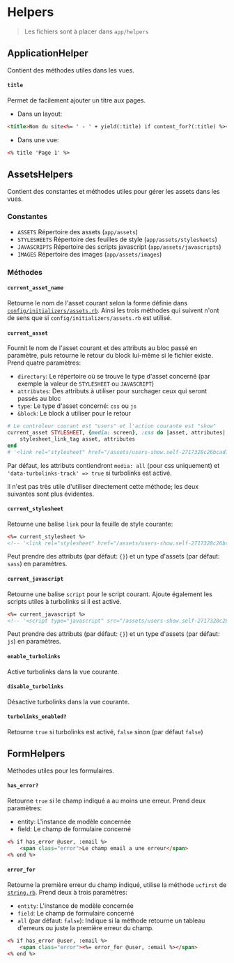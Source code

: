 # Helpers

> Les fichiers sont à placer dans `app/helpers`

## ApplicationHelper

Contient des méthodes utiles dans les vues.

#### `title`

Permet de facilement ajouter un titre aux pages.

- Dans un layout:
```html
<title>Nom du site<%= ' - ' + yield(:title) if content_for?(:title) %></title>
```

- Dans une vue:
```html
<% title 'Page 1' %>
```

## AssetsHelpers

Contient des constantes et méthodes utiles pour gérer les assets dans les vues.

### Constantes
- `ASSETS` Répertoire des assets (`app/assets`)
- `STYLESHEETS` Répertoire des feuilles de style (`app/assets/stylesheets`)
- `JAVASCRIPTS` Répertoire des scripts javascript (`app/assets/javascripts`)
- `IMAGES` Répertoire des images (`app/assets/images`)

### Méthodes

#### `current_asset_name`
Retourne le nom de l'asset courant selon la forme définie dans [`config/initializers/assets.rb`](https://github.com/juliendargelos/Rails-snippets/tree/master/initializers).
Ainsi les trois méthodes qui suivent n'ont de sens que si `config/initializers/assets.rb` est utilisé.

#### `current_asset`
Fournit le nom de l'asset courant et des attributs au bloc passé en paramètre, puis retourne le retour du block lui-même si le fichier existe. Prend quatre paramètres:
- `directory`: Le répertoire où se trouve le type d'asset concerné (par exemple la valeur de `STYLESHEET` ou `JAVASCRIPT`)
- `attributes`: Des attributs à utiliser pour surchager ceux qui seront passés au bloc
- `type`: Le type d'asset concerné: `css` ou `js`
- `&block`: Le block à utiliser pour le retour

```ruby
# Le controleur courant est "users" et l'action courante est "show"
current_asset STYLESHEET, {media: screen}, :css do |asset, attributes|
	stylesheet_link_tag asset, attributes
end
# '<link rel="stylesheet" href="/assets/users-show.self-2717328c26bcad773e8024db51d8a2e6fde887c25bb67f1ed2f36a34d42e0fd8.css?body=1" media="screen" data-turbolinks-track="true">'
```
Par défaut, les attributs contiendront `media: all` (pour css uniquement) et `'data-turbolinks-track' => true` si turbolinks est activé.

Il n'est pas très utile d'utiliser directement cette méthode; les deux suivantes sont plus évidentes.

#### `current_stylesheet`
Retourne une balise `link` pour la feuille de style courante:
```html
<%= current_stylesheet %>
<!-- '<link rel="stylesheet" href="/assets/users-show.self-2717328c26bcad773e8024db51d8a2e6fde887c25bb67f1ed2f36a34d42e0fd8.css?body=1" media="all" data-turbolinks-track="true">' !-->
```

Peut prendre des attributs (par défaut: `{}`) et un type d'assets (par défaut: `sass`) en paramètres.

#### `current_javascript`
Retourne une balise `script` pour le script courant. Ajoute également les scripts utiles à turbolinks si il est activé.
```html
<%= current_javascript %>
<!-- '<script type="javascript" src="/assets/users-show.self-2717328c26bcad773e8024db51d8a2e6fde887c25bb67f1ed2f36a34d42e0fd8.js?body=1" data-turbolinks-track="true"></script>' !-->
```

Peut prendre des attributs (par défaut: `{}`) et un type d'assets (par défaut: `js`) en paramètres.

#### `enable_turbolinks`
Active turbolinks dans la vue courante.

#### `disable_turbolinks`
Désactive turbolinks dans la vue courante.

#### `turbolinks_enabled?`
Retourne `true` si turbolinks est activé, `false` sinon (par défaut `false`)

## FormHelpers

Méthodes utiles pour les formulaires.

#### `has_error?`
Retourne `true` si le champ indiqué a au moins une erreur. Prend deux paramètres:
- entity: L'instance de modèle concernée
- field: Le champ de formulaire concerné

```html
<% if has_error @user, :email %>
	<span class="error">Le champ email a une erreur</span>
<% end %>
```

#### `error_for`
Retourne la première erreur du champ indiqué, utilise la méthode `ucfirst` de [`string.rb`](https://github.com/juliendargelos/Rails-snippets/tree/master/initializers). Prend deux à trois paramètres:
- `entity`: L'instance de modèle concernée
- `field`: Le champ de formulaire concerné
- `all` (par défaut: `false`): Indique si la méthode retourne un tableau d'erreurs ou juste la première erreur du champ.

```html
<% if has_error @user, :email %>
	<span class="error"><%= error_for @user, :email %></span>
<% end %>
```
